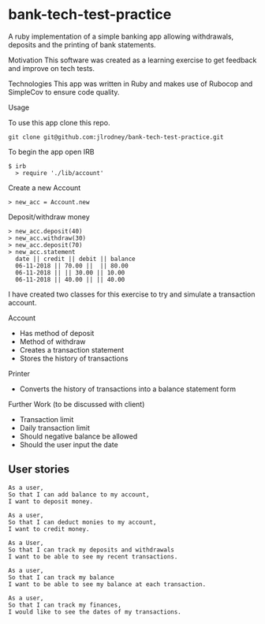 # bank-tech-test-practice

A ruby implementation of a simple banking app allowing withdrawals, deposits and the printing of bank statements.

Motivation
This software was created as a learning exercise to get feedback and improve on tech tests.

Technologies
This app was written in Ruby and makes use of Rubocop and SimpleCov to ensure code  quality.

Usage

To use this app clone this repo.
```
git clone git@github.com:jlrodney/bank-tech-test-practice.git
```
To begin the app open IRB
```
$ irb
  > require './lib/account'
```

Create a new Account
```
> new_acc = Account.new
```

Deposit/withdraw money
```
> new_acc.deposit(40)
> new_acc.withdraw(30)
> new_acc.deposit(70)
> new_acc.statement
  date || credit || debit || balance
  06-11-2018 || 70.00 ||  || 80.00
  06-11-2018 || || 30.00 || 10.00
  06-11-2018 || 40.00 || || 40.00
```

I have created two classes for this exercise to try and simulate a transaction account.

Account
- Has method of deposit
- Method of withdraw
- Creates a transaction statement
- Stores the history of transactions

Printer
- Converts the history of transactions into a balance statement form

Further Work (to be discussed with client)
- Transaction limit
- Daily transaction limit
- Should negative balance be allowed
- Should the user input the date

User stories
-------------

```
As a user,
So that I can add balance to my account,
I want to deposit money.

As a user,
So that I can deduct monies to my account,
I want to credit money.

As a User,
So that I can track my deposits and withdrawals
I want to be able to see my recent transactions.  

As a user,
So that I can track my balance
I want to be able to see my balance at each transaction.

As a user,
So that I can track my finances,
I would like to see the dates of my transactions.
```
